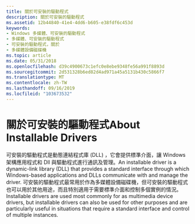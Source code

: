 ```yaml
---
title: 關於可安裝的驅動程式
description: 關於可安裝的驅動程式
ms.assetid: 12b44840-41e4-4dd6-b605-e38fdf6c453d
keywords:
- Windows 多媒體、可安裝的驅動程式
- 多媒體、可安裝的驅動程式
- 可安裝的驅動程式，關於
- 多媒體設備磁碟機
ms.topic: article
ms.date: 05/31/2018
ms.openlocfilehash: d39c4900673c1efc0e8ebe9348fe56a991f8893d
ms.sourcegitcommit: 2d531328b6ed82d4ad971a45a5131b430c5866f7
ms.translationtype: MT
ms.contentlocale: zh-TW
ms.lasthandoff: 09/16/2019
ms.locfileid: "103673532"
---
```

# <a name="about-installable-drivers"></a><span data-ttu-id="f20b0-107">關於可安裝的驅動程式</span><span class="sxs-lookup"><span data-stu-id="f20b0-107">About Installable Drivers</span></span>

<span data-ttu-id="f20b0-108">可安裝的驅動程式是動態連結程式庫 (DLL) ，它會提供標準介面，讓 Windows 架構應用程式和 Dll 與驅動程式進行通訊及管理。</span><span class="sxs-lookup"><span data-stu-id="f20b0-108">An installable driver is a dynamic-link library (DLL) that provides a standard interface through which Windows-based applications and DLLs communicate with and manage the driver.</span></span> <span data-ttu-id="f20b0-109">可安裝的驅動程式最常用於作為多媒體設備磁碟機，但可安裝的驅動程式也可以用於其他用途，而且特別適用于需要標準介面和控制多個實例的情況。</span><span class="sxs-lookup"><span data-stu-id="f20b0-109">Installable drivers are used most commonly for as multimedia device drivers, but installable drivers can also be used for other purposes and are particularly useful in situations that require a standard interface and control of multiple instances.</span></span>

 

 




